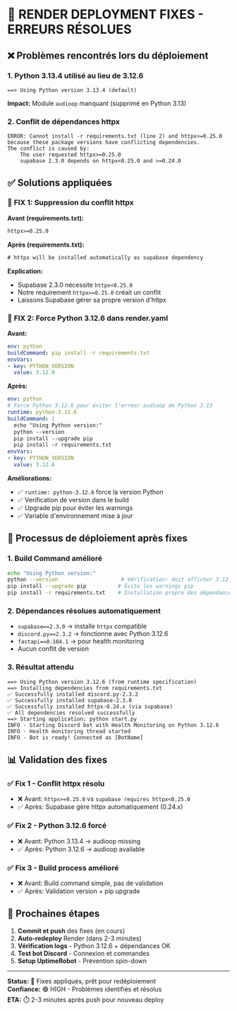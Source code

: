 # 🚨 RENDER DEPLOYMENT FIXES - ERREURS RÉSOLUES

## ❌ Problèmes rencontrés lors du déploiement

### 1. **Python 3.13.4 utilisé au lieu de 3.12.6**
```
==> Using Python version 3.13.4 (default)
```
**Impact:** Module `audioop` manquant (supprimé en Python 3.13)

### 2. **Conflit de dépendances httpx**
```
ERROR: Cannot install -r requirements.txt (line 2) and httpx>=0.25.0 
because these package versions have conflicting dependencies.
The conflict is caused by:
    The user requested httpx>=0.25.0
    supabase 2.3.0 depends on httpx<0.25.0 and >=0.24.0
```

## ✅ Solutions appliquées

### 🔧 **FIX 1: Suppression du conflit httpx**

**Avant (requirements.txt):**
```txt
httpx>=0.25.0
```

**Après (requirements.txt):**
```txt
# httpx will be installed automatically as supabase dependency
```

**Explication:**
- Supabase 2.3.0 nécessite `httpx<0.25.0`
- Notre requirement `httpx>=0.25.0` créait un conflit
- Laissons Supabase gérer sa propre version d'httpx

### 🔧 **FIX 2: Force Python 3.12.6 dans render.yaml**

**Avant:**
```yaml
env: python
buildCommand: pip install -r requirements.txt
envVars:
- key: PYTHON_VERSION
  value: 3.12.0
```

**Après:**
```yaml
env: python
# Force Python 3.12.6 pour éviter l'erreur audioop de Python 3.13
runtime: python-3.12.6
buildCommand: |
  echo "Using Python version:"
  python --version
  pip install --upgrade pip
  pip install -r requirements.txt
envVars:
- key: PYTHON_VERSION
  value: 3.12.6
```

**Améliorations:**
- ✅ `runtime: python-3.12.6` force la version Python
- ✅ Verification de version dans le build
- ✅ Upgrade pip pour éviter les warnings
- ✅ Variable d'environnement mise à jour

## 🔄 Processus de déploiement après fixes

### 1. **Build Command amélioré**
```bash
echo "Using Python version:"
python --version                    # Vérification: doit afficher 3.12.6
pip install --upgrade pip          # Évite les warnings pip
pip install -r requirements.txt    # Installation propre des dépendances
```

### 2. **Dépendances résolues automatiquement**
- `supabase==2.3.0` → installe `httpx` compatible
- `discord.py==2.3.2` → fonctionne avec Python 3.12.6
- `fastapi==0.104.1` → pour health monitoring
- Aucun conflit de version

### 3. **Résultat attendu**
```
==> Using Python version 3.12.6 (from runtime specification)
==> Installing dependencies from requirements.txt
✅ Successfully installed discord.py-2.3.2
✅ Successfully installed supabase-2.3.0  
✅ Successfully installed httpx-0.24.x (via supabase)
✅ All dependencies resolved successfully
==> Starting application: python start.py
INFO - Starting Discord bot with Health Monitoring on Python 3.12.6
INFO - Health monitoring thread started
INFO - Bot is ready! Connected as [BotName]
```

## 📊 Validation des fixes

### ✅ **Fix 1 - Conflit httpx résolu**
- ❌ Avant: `httpx>=0.25.0` vs `supabase requires httpx<0.25.0`
- ✅ Après: Supabase gère httpx automatiquement (0.24.x)

### ✅ **Fix 2 - Python 3.12.6 forcé**  
- ❌ Avant: Python 3.13.4 → audioop missing
- ✅ Après: Python 3.12.6 → audioop available

### ✅ **Fix 3 - Build process amélioré**
- ❌ Avant: Build command simple, pas de validation
- ✅ Après: Validation version + pip upgrade

## 🚀 Prochaines étapes

1. **Commit et push** des fixes (en cours)
2. **Auto-redeploy** Render (dans 2-3 minutes)
3. **Vérification logs** - Python 3.12.6 + dépendances OK
4. **Test bot Discord** - Connexion et commandes
5. **Setup UptimeRobot** - Prévention spin-down

---
**Status:** 🔄 Fixes appliqués, prêt pour redéploiement  
**Confiance:** 🟢 HIGH - Problèmes identifiés et résolus  
**ETA:** ⏱️ 2-3 minutes après push pour nouveau deploy
